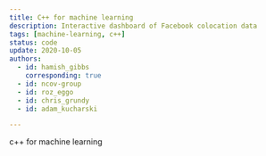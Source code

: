 ```yaml
---
title: C++ for machine learning
description: Interactive dashboard of Facebook colocation data
tags: [machine-learning, c++] 
status: code
update: 2020-10-05
authors:
  - id: hamish_gibbs
    corresponding: true
  - id: ncov-group
  - id: roz_eggo
  - id: chris_grundy
  - id: adam_kucharski

---
```


c++ for machine learning
